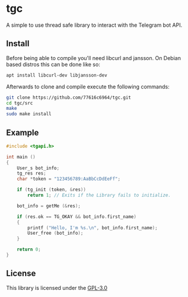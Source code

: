 # tgc
A simple to use thread safe library to interact with the Telegram bot API.

## Install
Before being able to compile you'll need libcurl and jansson. On Debian based distros this can be done like so:
```bash
apt install libcurl-dev libjansson-dev
```

Afterwards to clone and compile execute the following commands:
```bash
git clone https://github.com/77616c6964/tgc.git
cd tgc/src
make
sudo make install
```


## Example

```c
#include <tgapi.h>

int main ()
{
    User_s bot_info;
    tg_res res;
    char *token = "123456789:AaBbCcDdEeFf";

    if (tg_init (token, &res))
        return 1; // Exits if the Library fails to initialize.

    bot_info = getMe (&res);

    if (res.ok == TG_OKAY && bot_info.first_name)
    {
        printf ("Hello, I'm %s.\n", bot_info.first_name);
        User_free (bot_info);
    }

    return 0;
}
```

## License 
This library is licensed under the [GPL-3.0](https://opensource.org/licenses/GPL-3.0)
